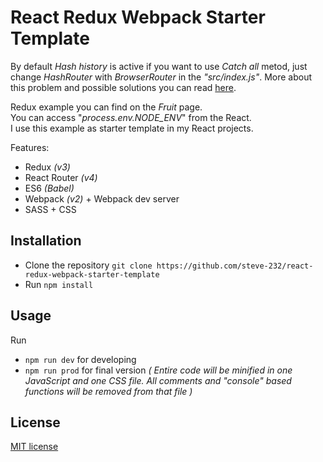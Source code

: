 # React Redux Webpack Starter Template
By default *Hash history* is active if you want to use *Catch all* metod, just change *HashRouter* with *BrowserRouter* in the *"src/index.js"*.
More about this problem and possible solutions you can read [here](https://stackoverflow.com/questions/27928372/react-router-urls-dont-work-when-refreshing-or-writting-manually).

Redux example you can find on the *Fruit* page. <br />
You can access "*process.env.NODE_ENV*" from the React. <br />
I use this example as starter template in my React projects.

Features:
* Redux *(v3)*
* React Router *(v4)*
* ES6 *(Babel)*
* Webpack *(v2)* + Webpack dev server
* SASS + CSS

## Installation
* Clone the repository `git clone https://github.com/steve-232/react-redux-webpack-starter-template`
* Run `npm install`

## Usage
Run
* `npm run dev` for developing
* `npm run prod` for final version *( Entire code will be minified in one JavaScript and one CSS file. All comments and "console" based functions will be removed from that file )*

## License
[MIT license](http://www.opensource.org/licenses/MIT)
